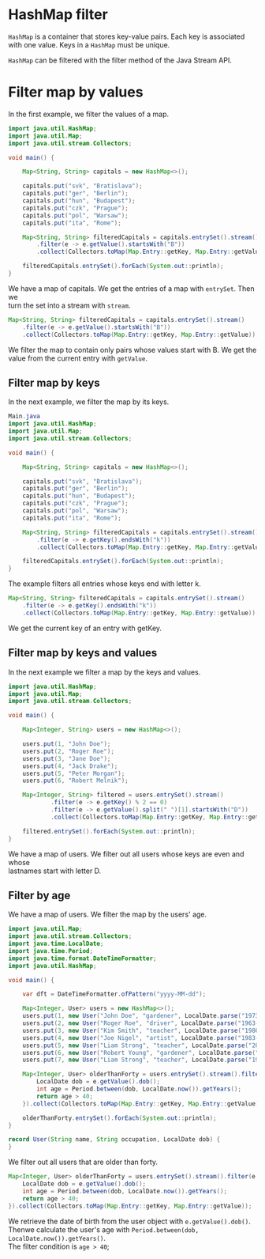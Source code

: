 # HashMap filter

`HashMap` is a container that stores key-value pairs. Each key is associated  
with one value. Keys in a `HashMap` must be unique.   

`HashMap` can be filtered with the filter method of the Java Stream API.  

# Filter map by values

In the first example, we filter the values of a map.

```java
import java.util.HashMap;
import java.util.Map;
import java.util.stream.Collectors;

void main() {

    Map<String, String> capitals = new HashMap<>();

    capitals.put("svk", "Bratislava");
    capitals.put("ger", "Berlin");
    capitals.put("hun", "Budapest");
    capitals.put("czk", "Prague");
    capitals.put("pol", "Warsaw");
    capitals.put("ita", "Rome");

    Map<String, String> filteredCapitals = capitals.entrySet().stream()
        .filter(e -> e.getValue().startsWith("B"))
        .collect(Collectors.toMap(Map.Entry::getKey, Map.Entry::getValue));

    filteredCapitals.entrySet().forEach(System.out::println);
}
```

We have a map of capitals. We get the entries of a map with `entrySet`. Then we  
turn the set into a stream with `stream`.  

```java
Map<String, String> filteredCapitals = capitals.entrySet().stream()
    .filter(e -> e.getValue().startsWith("B"))
    .collect(Collectors.toMap(Map.Entry::getKey, Map.Entry::getValue));
```

We filter the map to contain only pairs whose values start with B. We get the  
value from the current entry with `getValue`.  


## Filter map by keys

In the next example, we filter the map by its keys.

```java
Main.java
import java.util.HashMap;
import java.util.Map;
import java.util.stream.Collectors;

void main() {

    Map<String, String> capitals = new HashMap<>();

    capitals.put("svk", "Bratislava");
    capitals.put("ger", "Berlin");
    capitals.put("hun", "Budapest");
    capitals.put("czk", "Prague");
    capitals.put("pol", "Warsaw");
    capitals.put("ita", "Rome");

    Map<String, String> filteredCapitals = capitals.entrySet().stream()
        .filter(e -> e.getKey().endsWith("k"))
        .collect(Collectors.toMap(Map.Entry::getKey, Map.Entry::getValue));

    filteredCapitals.entrySet().forEach(System.out::println);
}
```

The example filters all entries whose keys end with letter k.  

```java
Map<String, String> filteredCapitals = capitals.entrySet().stream()
    .filter(e -> e.getKey().endsWith("k"))
    .collect(Collectors.toMap(Map.Entry::getKey, Map.Entry::getValue));
```

We get the current key of an entry with getKey.


## Filter map by keys and values

In the next example we filter a map by the keys and values.

```java
import java.util.HashMap;
import java.util.Map;
import java.util.stream.Collectors;

void main() {

    Map<Integer, String> users = new HashMap<>();

    users.put(1, "John Doe");
    users.put(2, "Roger Roe");
    users.put(3, "Jane Doe");
    users.put(4, "Jack Drake");
    users.put(5, "Peter Morgan");
    users.put(6, "Robert Melnik");

    Map<Integer, String> filtered = users.entrySet().stream()
            .filter(e -> e.getKey() % 2 == 0)
            .filter(e -> e.getValue().split(" ")[1].startsWith("D"))
            .collect(Collectors.toMap(Map.Entry::getKey, Map.Entry::getValue));

    filtered.entrySet().forEach(System.out::println);
}
```

We have a map of users. We filter out all users whose keys are even and whose  
lastnames start with letter D.  


## Filter by age

We have a map of users. We filter the map by the users' age.

```java
import java.util.Map;
import java.util.stream.Collectors;
import java.time.LocalDate;
import java.time.Period;
import java.time.format.DateTimeFormatter;
import java.util.HashMap;

void main() {

    var dft = DateTimeFormatter.ofPattern("yyyy-MM-dd");

    Map<Integer, User> users = new HashMap<>();
    users.put(1, new User("John Doe", "gardener", LocalDate.parse("1973-09-07", dft)));
    users.put(2, new User("Roger Roe", "driver", LocalDate.parse("1963-03-30", dft)));
    users.put(3, new User("Kim Smith", "teacher", LocalDate.parse("1980-05-12", dft)));
    users.put(4, new User("Joe Nigel", "artist", LocalDate.parse("1983-03-30", dft)));
    users.put(5, new User("Liam Strong", "teacher", LocalDate.parse("2009-03-06", dft)));
    users.put(6, new User("Robert Young", "gardener", LocalDate.parse("1978-11-16", dft)));
    users.put(7, new User("Liam Strong", "teacher", LocalDate.parse("1986-10-23", dft)));

    Map<Integer, User> olderThanForty = users.entrySet().stream().filter(e -> {
        LocalDate dob = e.getValue().dob();
        int age = Period.between(dob, LocalDate.now()).getYears();
        return age > 40;
    }).collect(Collectors.toMap(Map.Entry::getKey, Map.Entry::getValue));

    olderThanForty.entrySet().forEach(System.out::println);
}

record User(String name, String occupation, LocalDate dob) {
}
```

We filter out all users that are older than forty.  

```java
Map<Integer, User> olderThanForty = users.entrySet().stream().filter(e -> {
    LocalDate dob = e.getValue().dob();
    int age = Period.between(dob, LocalDate.now()).getYears();
    return age > 40;
}).collect(Collectors.toMap(Map.Entry::getKey, Map.Entry::getValue));
```

We retrieve the date of birth from the user object with `e.getValue().dob()`.  
Thenwe calculate the user's age with `Period.between(dob, LocalDate.now()).getYears()`.  
The filter condition is `age > 40`;  
